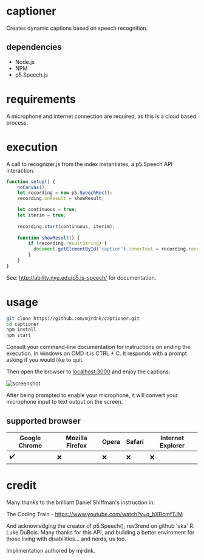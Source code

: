 # captioner
Creates dynamic captions based on speech recognition.

## dependencies
- Node.js
- NPM
- p5.Speech.js
# requirements
A microphone and internet connection are required, as this is a cloud based process.

# execution

A call to recognizer.js from the index instantiates, a p5.Speech API interaction.

```js
function setup() {
    noCanvas();
    let recording = new p5.SpeechRec();
    recording.onResult = showResult;

    let continuous = true;
    let iterim = true;
  
    recording.start(continuous, iterim);
    
    function showResult() {
        if (recording.resultString) {
          document.getElementById('caption').innerText = recording.resultString;
        }
    }
}
```

See: http://ability.nyu.edu/p5.js-speech/ for documentation.

# usage

```bash
git clone https://github.com/mjrdnk/captioner.git
cd captioner
npm install
npm start
```
Consult your command-line documentation for instructions on ending the execution.
In windows on CMD it is CTRL + C. It responds with a prompt asking if you would like to quit.


Then open the browser to [localhost:3000](localhost:3000) and enjoy the captions:

![screenshot](https://i.imgur.com/YziSWqt.png")

After being prompted to enable your microphone, it will convert your microphone
input to text output on the screen.

## supported browser

| Google Chrome | Mozilla Firefox | Opera | Safari | Internet Explorer |
| --- | --- | --- | --- | --- |
| :heavy_check_mark: | :x: | :x: | :x: | :x: |

# credit
Many thanks to the brilliant Daniel Shiffman's instruction in:

The Coding Train - https://www.youtube.com/watch?v=q_bXBcmfTJM

And acknowledging the creator of p5.Speech(), rev3rend on github 'aka' R. Luke DuBois. 
Many thanks for this API, and building a better enviroment for those living with disabilities... 
and nerds, us too.

Implimentation authored by mjrdnk.
